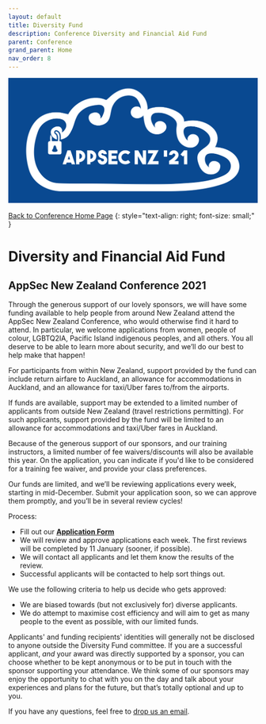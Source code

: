 ```yaml
---
layout: default
title: Diversity Fund
description: Conference Diversity and Financial Aid Fund
parent: Conference
grand_parent: Home
nav_order: 8
---
```


[![Web Banner](/assets/images/Event_Banner_Graphic.png)](/conference/)   

[Back to Conference Home Page](index.md)
{: style="text-align: right; font-size: small;" }

# Diversity and Financial Aid Fund

## AppSec New Zealand Conference 2021

Through the generous support of our lovely sponsors, we will have some funding available to help people from around New Zealand attend the AppSec New Zealand Conference, who would otherwise find it hard to attend. In particular, we welcome applications from women, people of colour, LGBTQ2IA, Pacific Island indigenous peoples, and all others. You all deserve to be able to learn more about security, and we’ll do our best to help make that happen!

For participants from within New Zealand, support provided by the fund can include return airfare to Auckland, an allowance for accommodations in Auckland, and an allowance for taxi/Uber fares to/from the airports.

If funds are available, support may be extended to a limited number of applicants from outside New Zealand (travel restrictions permitting). For such applicants, support provided by the fund will be limited to an allowance for accommodations and taxi/Uber fares in Auckland.

Because of the generous support of our sponsors, and our training instructors, a limited number of fee waivers/discounts will also be available this year. On the application, you can indicate if you'd like to be considered for a training fee waiver, and provide your class preferences.

Our funds are limited, and we’ll be reviewing applications every week, starting in mid-December. Submit your application soon, so we can approve them promptly, and you’ll be in several review cycles!

Process:

* Fill out our [**Application Form**](https://forms.gle/ct5uXPWeZDM4jQ6K9)
* We will review and approve applications each week. The first reviews will be completed by 11 January (sooner, if possible).
* We will contact all applicants and let them know the results of the review.
* Successful applicants will be contacted to help sort things out.

We use the following criteria to help us decide who gets approved:

* We are biased towards (but not exclusively for) diverse applicants.
* We do attempt to maximise cost efficiency and will aim to get as many people to the event as possible, with our limited funds.

Applicants' and funding recipients' identities will generally not be disclosed to anyone outside the Diversity Fund committee. If you are a successful applicant, *and* your award was directly supported by a sponsor, you can choose whether to be kept anonymous or to be put in touch with the sponsor supporting your attendance. We think some of our sponsors may enjoy the opportunity to chat with you on the day and talk about your experiences and plans for the future, but that’s totally optional and up to you.

If you have any questions, feel free to [drop us an email](mailto:conference@appsec.org.nz).
